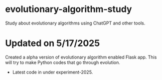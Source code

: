 # evolutionary-algorithm-study
Study about evolutionary algorithms using ChatGPT and other tools.

# Updated on 5/17/2025
Created a alpha version of evolutionary algorithm enabled Flask app. This will try to make Python codes that go through evolution.
- Latest code in under experiment-2025.
